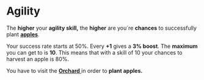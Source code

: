 # Agility

The **higher** your **agility skill,** the **higher** are you´re **chances** to successfully plant [**apples**](../assets/apples.md).

Your success rate starts at 50%. Every **+1** gives a **3% boost**. The **maximum** you can get to is **10**. This means that with a skill of 10 your chances to harvest an apple is 80%.

You have to visit the [**Orchard** ](../../howdy-games/locations/orchard.md)in order to **plant apples.**
